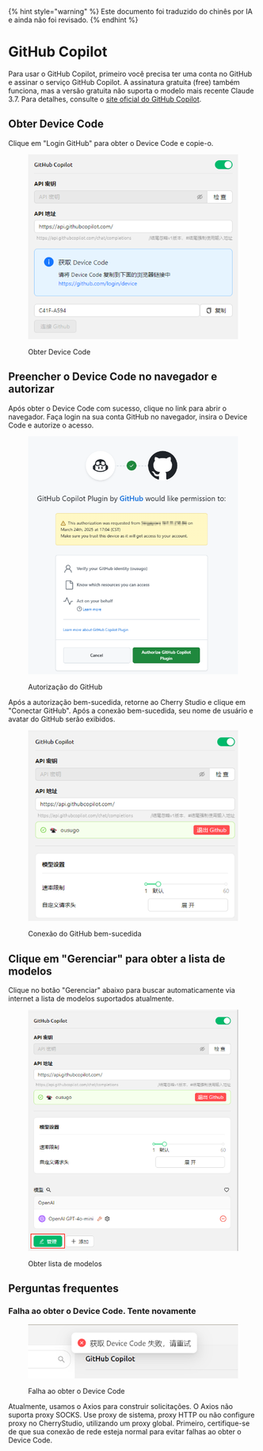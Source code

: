 
{% hint style="warning" %}
Este documento foi traduzido do chinês por IA e ainda não foi revisado.
{% endhint %}

# GitHub Copilot

Para usar o GitHub Copilot, primeiro você precisa ter uma conta no GitHub e assinar o serviço GitHub Copilot. A assinatura gratuita (free) também funciona, mas a versão gratuita não suporta o modelo mais recente Claude 3.7. Para detalhes, consulte o [site oficial do GitHub Copilot](https://github.com/features/copilot).

## Obter Device Code

Clique em "Login GitHub" para obter o Device Code e copie-o.

<figure><img src="../../.gitbook/assets/获取DeviceCode.png" alt="Imagem de exemplo de obtenção do Device Code"><figcaption><p>Obter Device Code</p></figcaption></figure>

## Preencher o Device Code no navegador e autorizar

Após obter o Device Code com sucesso, clique no link para abrir o navegador. Faça login na sua conta GitHub no navegador, insira o Device Code e autorize o acesso.

<figure><img src="../../.gitbook/assets/GitHub授权.png" alt="Exemplo de autorização GitHub.png"><figcaption><p>Autorização do GitHub</p></figcaption></figure>

Após a autorização bem-sucedida, retorne ao Cherry Studio e clique em "Conectar GitHub". Após a conexão bem-sucedida, seu nome de usuário e avatar do GitHub serão exibidos.

<figure><img src="../../.gitbook/assets/GitHub连接成功.png" alt="Exemplo de conexão bem-sucedida ao GitHub"><figcaption><p>Conexão do GitHub bem-sucedida</p></figcaption></figure>

## Clique em "Gerenciar" para obter a lista de modelos

Clique no botão "Gerenciar" abaixo para buscar automaticamente via internet a lista de modelos suportados atualmente.

<figure><img src="../../.gitbook/assets/管理按钮获取模型列表.png" alt="Exemplo de obtenção da lista de modelos"><figcaption><p>Obter lista de modelos</p></figcaption></figure>

## Perguntas frequentes

### Falha ao obter o Device Code. Tente novamente

<figure><img src="../../.gitbook/assets/获取DeviceCode失败.png" alt="Exemplo de falha ao obter o Device Code"><figcaption><p>Falha ao obter o Device Code</p></figcaption></figure>

Atualmente, usamos o Axios para construir solicitações. O Axios não suporta proxy SOCKS. Use proxy de sistema, proxy HTTP ou não configure proxy no CherryStudio, utilizando um proxy global. Primeiro, certifique-se de que sua conexão de rede esteja normal para evitar falhas ao obter o Device Code.